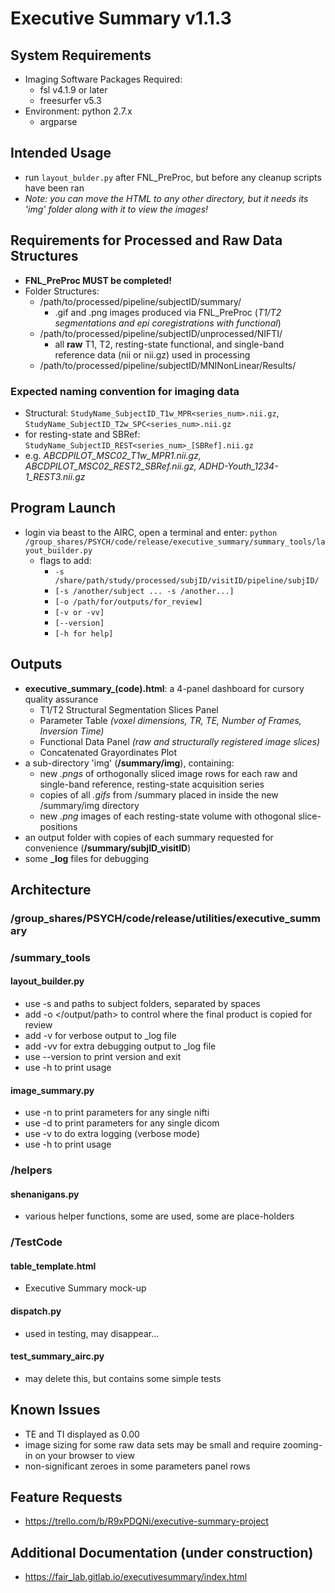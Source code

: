 # Executive Summary v1.1.3

## System Requirements
- Imaging Software Packages Required: 
  - fsl v4.1.9 or later
  - freesurfer v5.3
- Environment: python 2.7.x 
  - argparse
  
## Intended Usage
- run `layout_bulder.py` after FNL\_PreProc, but before any cleanup scripts have been ran
- _Note: you can move the HTML to any other directory, but it needs its 'img' folder along with it to view the images!_

## Requirements for Processed and Raw Data Structures
- __FNL_PreProc MUST be completed!__
- Folder Structures:
  - /path/to/processed/pipeline/subjectID/summary/
     - .gif and .png images produced via FNL_PreProc (_T1/T2 segmentations and epi coregistrations with functional_)
  - /path/to/processed/pipeline/subjectID/unprocessed/NIFTI/
     - all __raw__ T1, T2, resting-state functional, and single-band reference data (nii or nii.gz) used in processing
  - /path/to/processed/pipeline/subjectID/MNINonLinear/Results/
  
### Expected naming convention for imaging data 
  - Structural: `StudyName_SubjectID_T1w_MPR<series_num>.nii.gz`, `StudyName_SubjectID_T2w_SPC<series_num>.nii.gz`
  - for resting-state and SBRef: `StudyName_SubjectID_REST<series_num>_[SBRef].nii.gz`
  - e.g. _ABCDPILOT_MSC02_T1w_MPR1.nii.gz,  ABCDPILOT_MSC02_REST2\_SBRef.nii.gz,  ADHD-Youth\_1234-1\_REST3.nii.gz_
  
## Program Launch
- login via beast to the AIRC, open a terminal and enter: 
 `python /group_shares/PSYCH/code/release/executive_summary/summary_tools/layout_builder.py`
  - flags to add:
    - `-s /share/path/study/processed/subjID/visitID/pipeline/subjID/`
    - `[-s /another/subject ... -s /another...] `
    - `[-o /path/for/outputs/for_review]`
    - `[-v or -vv]`
    - `[--version]`
    - `[-h for help]`

## Outputs
- __executive\_summary\_(code).html__: a 4-panel dashboard for cursory quality assurance
    -  T1/T2 Structural Segmentation Slices Panel
    -  Parameter Table _(voxel dimensions, TR, TE, Number of Frames, Inversion Time)_
    -  Functional Data Panel _(raw and structurally registered image slices)_
    -  Concatenated Grayordinates Plot
- a sub-directory 'img' (__/summary/img__), containing:
    - new _.pngs_ of orthogonally sliced image rows for each raw and single-band reference, resting-state acquisition series
    - copies of all _.gifs_ from /summary placed in inside the new /summary/img directory
    - new _.png_ images of each resting-state volume with othogonal slice-positions
- an output folder with copies of each summary requested for convenience
(__/summary/subjID_visitID__)
- some __\_log__ files for debugging

## Architecture
### /group_shares/PSYCH/code/release/utilities/executive_summary
### /summary_tools
#### layout_builder.py
   - use -s and paths to subject folders, separated by spaces
   - add -o </output/path> to control where the final product is copied for review
   - add -v for verbose output to _log file
   - add -vv for extra debugging output to _log file
   - use --version to print version and exit
   - use -h to print usage
   
#### image_summary.py
   - use -n to print parameters for any single nifti
   - use -d to print parameters for any single dicom
   - use -v to do extra logging (verbose mode)
   - use -h to print usage

### /helpers
#### shenanigans.py
   - various helper functions, some are used, some are place-holders 
  
### /TestCode
#### table_template.html
  - Executive Summary mock-up 
  
#### dispatch.py 
  - used in testing, may disappear...
  
#### test_summary_airc.py
  - may delete this, but contains some simple tests

## Known Issues
  - TE and TI displayed as 0.00
  - image sizing for some raw data sets may be small and require zooming-in on your browser to view
  - non-significant zeroes in some parameters panel rows

## Feature Requests
 - https://trello.com/b/R9xPDQNi/executive-summary-project
 
## Additional Documentation (under construction)
 - https://fair_lab.gitlab.io/executivesummary/index.html
